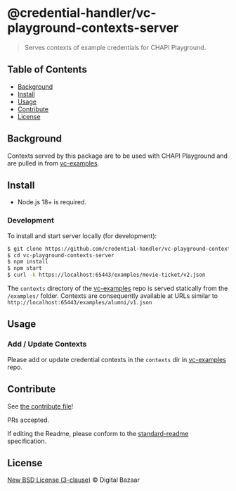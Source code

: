 # @credential-handler/vc-playground-contexts-server

> Serves contexts of example credentials for CHAPI Playground.

## Table of Contents

- [Background](#background)
- [Install](#install)
- [Usage](#usage)
- [Contribute](#contribute)
- [License](#license)

## Background

Contexts served by this package are to be used with CHAPI Playground and are
pulled in from [vc-examples](https://github.com/credential-handler/vc-examples).

## Install

- Node.js 18+ is required.

### Development

To install and start server locally (for development):

```sh
$ git clone https://github.com/credential-handler/vc-playground-contexts-server.git
$ cd vc-playground-contexts-server
$ npm install
$ npm start
$ curl -k https://localhost:65443/examples/movie-ticket/v2.json
```

The `contexts` directory of the
[vc-examples](https://github.com/credential-handler/vc-examples) repo is served
statically from the `/examples/` folder. Contexts are consequently available at
URLs similar to `http://localhost:65443/examples/alumni/v1.json`

## Usage

### Add / Update Contexts

Please add or update credential contexts in the `contexts` dir in
[vc-examples](https://github.com/credential-handler/vc-examples) repo.

## Contribute

See [the contribute file](https://github.com/digitalbazaar/bedrock/blob/master/CONTRIBUTING.md)!

PRs accepted.

If editing the Readme, please conform to the
[standard-readme](https://github.com/RichardLitt/standard-readme) specification.

## License

[New BSD License (3-clause)](LICENSE) © Digital Bazaar
